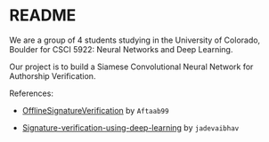 # README

We are a group of 4 students studying in the University of Colorado, Boulder for CSCI 5922: Neural Networks and Deep Learning.


Our project is to build a Siamese Convolutional Neural Network for Authorship Verification.

References:
- [OfflineSignatureVerification](https://github.com/Aftaab99/OfflineSignatureVerification.git) by `Aftaab99`

- [Signature-verification-using-deep-learning](https://github.com/jadevaibhav/Signature-verification-using-deep-learning.git) by `jadevaibhav`


